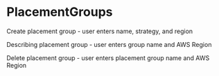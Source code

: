 # PlacementGroups
Create placement group - user enters name, strategy, and region 

Describing placement group - user enters group name and AWS Region 

Delete placement group - user enters placement group name and AWS Region 

